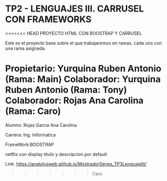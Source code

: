 # TP2 - LENGUAJES III. CARRUSEL CON FRAMEWORKS
<<<<<<< HEAD
 PROYECTO HTML CON BOOSTRAP Y CARRUSEL

Este es el proyecto base sobre el que trabajaremos en ramas.
cada uno con una rama asignada.

 Propietario: Yurquina Ruben Antonio    (Rama: Main)
 Colaborador: Yurquina Ruben Antonio    (Rama: Tony)
 Colaborador: Rojas Ana Carolina        (Rama: Caro)
=======
Alumno: Rojas Garcia Ana Carolina

Carrera: Ing. Informatica

FrameWork:BOOSTRAP

netflix con display titulo y descripcion por default


Link:  https://anatolysweb.github.io/MostradorSeries_TP3LenguajeIII/
>>>>>>> Caro

